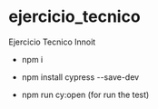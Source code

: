 # ejercicio_tecnico
Ejercicio Tecnico Innoit



<ul>
<li><p>npm i</p></li>
<li><p>npm install cypress --save-dev</p></li>
 <li><p>npm run cy:open (for run the test)</p></li>  
</ul>
